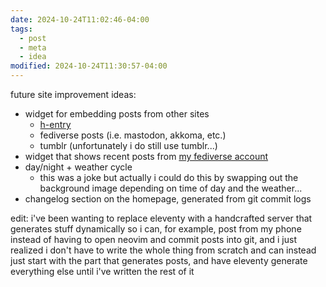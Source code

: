 ```yaml
---
date: 2024-10-24T11:02:46-04:00
tags:
  - post
  - meta
  - idea
modified: 2024-10-24T11:30:57-04:00
---
```

future site improvement ideas:
- widget for embedding posts from other sites
  - [h-entry](https://microformats.org/wiki/h-entry)
  - fediverse posts (i.e. mastodon, akkoma, etc.)
  - tumblr (unfortunately i do still use tumblr...)
- widget that shows recent posts from [my fediverse account](https://social.ashwalker.net/Ash)
- day/night + weather cycle
  - this was a joke but actually i could do this by swapping out the background image depending on time of day and the weather...
- changelog section on the homepage, generated from git commit logs

edit: i've been wanting to replace eleventy with a handcrafted server that generates stuff dynamically so i can, for example, post from my phone instead of having to open neovim and commit posts into git, and i just realized i don't have to write the whole thing from scratch and can instead just start with the part that generates posts, and have eleventy generate everything else until i've written the rest of it
